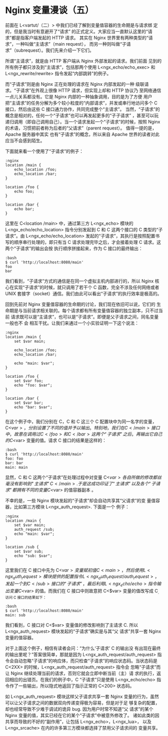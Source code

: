 # Nginx 变量漫谈（五） #

前面在 L<vartut/（二）> 中我们已经了解到变量值容器的生命期是与请求绑
定的，但是我当时有意避开了“请求”
的正式定义。大家应当一直默认这里的“请求”都是指客户端发起的 HTTP 请求。
其实在 Nginx 世界里有两种类型的“请求”，一种叫做“主请求”（main request），
而另一种则叫做“子请求”（subrequest）。我们先来介绍一下它们。

所谓“主请求”，就是由 HTTP 客户端从 Nginx 外部发起的请求。我们前面
见到的所有例子都只涉及到“主请求”，包括那两个使用 L<ngx_echo/echo_exec>
和 L<ngx_rewrite/rewrite> 指令发起“内部跳转”的例子。

而“子请求”则是由 Nginx 正在处理的请求在 Nginx 内部发起的一种
级联请求。“子请求”在外观上很像 HTTP 请求，但实现上却和 HTTP 协议乃
至网络通信一点儿关系都没有。它是 Nginx 内部的一种抽象调用，目的是为了方便
用户把“主请求”的任务分解为多个较小粒度的“内部请求”，并发或串行地访问多个 C<location>
接口，然后由这些 C<location> 接口通力协作，共同完成整个“主请求”。
当然，“子请求”的概念是相对的，任何一个“子请求”也可以再发起更多的“子子请求”
，甚至可以玩递归调用（即自己调用自己）。当一个请求发起一个“子请求”的时候，按照
Nginx 的术语，习惯把前者称为后者的“父请求”（parent request）。
值得一提的是，Apache 服务器中其实
也有“子请求”的概念，所以来自 Apache 世界的读者对此应当不会感到陌生。

下面就来看一个使用了“子请求”的例子：

    :nginx
    location /main {
        echo_location /foo;
        echo_location /bar;
    }

    location /foo {
        echo foo;
    }

    location /bar {
        echo bar;
    }

这里在 C<location /main> 中，通过第三方 L<ngx_echo>
模块的 L<ngx_echo/echo_location> 指令分别发起到 C</foo>
和 C</bar> 这两个接口的 C<GET> 类型的“子请求”。由 L<ngx_echo/echo_location>
发起的“子请求”，其执行是按照配置书写的顺序串行处理的，即只有当 C</foo>
请求处理完毕之后，才会接着处理 C</bar> 请求。这两个“子请求”的输出会按
执行顺序拼接起来，作为 C</main> 接口的最终输出：

    :bash
    $ curl 'http://localhost:8080/main'
    foo
    bar

我们看到，“子请求”方式的通信是在同一个虚拟主机内部进行的，所以 Nginx 核
心在实现“子请求”的时候，就只调用了若干个 C 函数，完全不涉及任何网络或者 UNIX
套接字（socket）通信。我们由此可以看出“子请求”的执行效率是极高的。

回到先前对 Nginx 变量值容器的生命期的讨论，我们现在依旧可以说，它们的
生命期是与当前请求相关联的。每个请求都有所有变量值容器的独立副本，只不过当前
请求既可以是“主请求”，也可以是“子请求”。即便是父子请求之间，同名变量一般也不
会
相互干扰。让我们来通过一个小实验证明一下这个说法：

    :nginx
    location /main {
        set $var main;

        echo_location /foo;
        echo_location /bar;

        echo "main: $var";
    }

    location /foo {
        set $var foo;
        echo "foo: $var";
    }

    location /bar {
        set $var bar;
        echo "bar: $var";
    }

在这个例子中，我们分别在 C</main>，C</foo> 和 C</bar>
这三个 C<location> 配置块中为同一名字的变量，C<$var>，分别设
置
了不同的值并予以输出。特别地，我们在 C</main> 接口中，故意在调用过
C</foo> 和 C</bar> 这两个“子请求”之后，再输出它自己的 C<$var>
变量的值。请求 C</main> 接口的结果是这样的：

    :bash
    $ curl 'http://localhost:8080/main'
    foo: foo
    bar: bar
    main: main

显然，C</foo> 和 C</bar> 这两个“子请求”在处理过程中对变量 C<$var>
各自所做的修改都丝毫没有影响到“主请求” C</main>. 于是这成功印证了
“主请求”以及各个“子请求”都拥有不同的变量 C<$var> 的值容器副本
。

不幸的是，一些 Nginx 模块发起的“子请求”却会自动共享其“父请求”的变
量值容器，比如第三方模块 L<ngx_auth_request>. 下面是一个
例子：

    :nginx
    location /main {
        set $var main;
        auth_request /sub;
        echo "main: $var";
    }

    location /sub {
        set $var sub;
        echo "sub: $var";
    }

这里我们在 C</main> 接口中先为 C<$var> 变量赋初值 C<main>，
然后使用 L<ngx_auth_request> 模块提供的配置指令 L<ngx_auth_request/auth_request>，
发起一个到 C</sub> 接口的“子请求”，最后利用 L<ngx_echo/echo>
指令输出变量 C<$var> 的值。而我们在 C</sub> 接口中则故意把 C<$var>
变量的值改写成 C<sub>. 访问 C</main> 接口的结果如下：

    :bash
    $ curl 'http://localhost:8080/main'
    main: sub

我们看到，C</sub> 接口对 C<$var> 变量值的修改影响到了主请求 C</main>.
所以 L<ngx_auth_request> 模块发起的“子请求”确实是与其“父
请求”共享一套 Nginx 变量的值容器。

对于上面这个例子，相信有读者会问：“为什么‘子请求’ C</sub> 的输出没
有出现在最终的输出里呢？”答案很简单，那就是因为 L<ngx_auth_request/auth_request>
指令会自动忽略“子请求”的响应体，而只检查“子请求”的响应状态码。当状态码是 C<2XX>
的时候，L<ngx_auth_request/auth_request> 指令会
忽略“子请求”而让 Nginx 继续处理当前的请求，否则它就会立即中断当前（主）请
求的执行，返回相应的出错页。在我们的例子中，C</sub> “子请求”只是使用
L<ngx_echo/echo> 指令作了一些输出，所以隐式地返回了指示正常的
C<200> 状态码。

如 L<ngx_auth_request> 模块这样父子请求共享一套 Nginx
变量的行为，虽然可以让父子请求之间的数据双向传递变得极为容易，但是对于足
够复杂的配置，却也经常导致不少难于调试的诡异 bug. 因为用户时常不知道“父
请求”的某个 Nginx 变量的值，其实已经在它的某个“子请求”中被意外修改了。
诸如此类的因共享而导致的不好的“副作用”，让包括 L<ngx_echo>，L<ngx_lua>，
以及 L<ngx_srcache> 在内的许多第三方模块都选择了禁用父子请求间的
变量共享。

